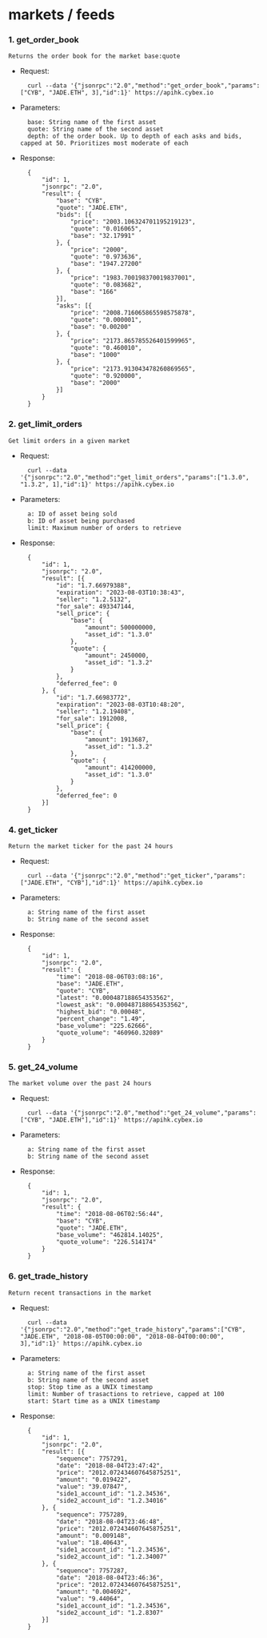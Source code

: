 # markets / feeds


### 1. get\_order\_book

`Returns the order book for the market base:quote`

* Request:

		curl --data '{"jsonrpc":"2.0","method":"get_order_book","params":["CYB", "JADE.ETH", 3],"id":1}' https://apihk.cybex.io

* Parameters:

		base: String name of the first asset
		quote: String name of the second asset
		depth: of the order book. Up to depth of each asks and bids, capped at 50. Prioritizes most moderate of each

* Response:

		{
			"id": 1,
			"jsonrpc": "2.0",
			"result": {
				"base": "CYB",
				"quote": "JADE.ETH",
				"bids": [{
					"price": "2003.106324701195219123",
					"quote": "0.016065",
					"base": "32.17991"
				}, {
					"price": "2000",
					"quote": "0.973636",
					"base": "1947.27200"
				}, {
					"price": "1983.700198370019837001",
					"quote": "0.083682",
					"base": "166"
				}],
				"asks": [{
					"price": "2008.716065865598575878",
					"quote": "0.000001",
					"base": "0.00200"
				}, {
					"price": "2173.865785526401599965",
					"quote": "0.460010",
					"base": "1000"
				}, {
					"price": "2173.913043478260869565",
					"quote": "0.920000",
					"base": "2000"
				}]
			}
		}


### 2. get\_limit\_orders

`Get limit orders in a given market`

* Request:

		curl --data '{"jsonrpc":"2.0","method":"get_limit_orders","params":["1.3.0", "1.3.2", 1],"id":1}' https://apihk.cybex.io

* Parameters:

		a: ID of asset being sold
		b: ID of asset being purchased
		limit: Maximum number of orders to retrieve

* Response:

		{
			"id": 1,
			"jsonrpc": "2.0",
			"result": [{
				"id": "1.7.66979388",
				"expiration": "2023-08-03T10:38:43",
				"seller": "1.2.5132",
				"for_sale": 493347144,
				"sell_price": {
					"base": {
						"amount": 500000000,
						"asset_id": "1.3.0"
					},
					"quote": {
						"amount": 2450000,
						"asset_id": "1.3.2"
					}
				},
				"deferred_fee": 0
			}, {
				"id": "1.7.66983772",
				"expiration": "2023-08-03T10:48:20",
				"seller": "1.2.19408",
				"for_sale": 1912008,
				"sell_price": {
					"base": {
						"amount": 1913687,
						"asset_id": "1.3.2"
					},
					"quote": {
						"amount": 414200000,
						"asset_id": "1.3.0"
					}
				},
				"deferred_fee": 0
			}]
		}	


### 4. get\_ticker

`Return the market ticker for the past 24 hours`

* Request:

		curl --data '{"jsonrpc":"2.0","method":"get_ticker","params":["JADE.ETH", "CYB"],"id":1}' https://apihk.cybex.io

* Parameters:

		a: String name of the first asset
		b: String name of the second asset

* Response:

		{
			"id": 1,
			"jsonrpc": "2.0",
			"result": {
				"time": "2018-08-06T03:08:16",
				"base": "JADE.ETH",
				"quote": "CYB",
				"latest": "0.000487188654353562",
				"lowest_ask": "0.000487188654353562",
				"highest_bid": "0.00048",
				"percent_change": "1.49",
				"base_volume": "225.62666",
				"quote_volume": "460960.32089"
			}
		}

### 5. get\_24\_volume

`The market volume over the past 24 hours`

* Request:

		curl --data '{"jsonrpc":"2.0","method":"get_24_volume","params":["CYB", "JADE.ETH"],"id":1}' https://apihk.cybex.io

* Parameters:

		a: String name of the first asset
		b: String name of the second asset
* Response:

		{
			"id": 1,
			"jsonrpc": "2.0",
			"result": {
				"time": "2018-08-06T02:56:44",
				"base": "CYB",
				"quote": "JADE.ETH",
				"base_volume": "462814.14025",
				"quote_volume": "226.514174"
			}
		}

### 6. get\_trade\_history
`Return recent transactions in the market`

* Request:

		curl --data '{"jsonrpc":"2.0","method":"get_trade_history","params":["CYB", "JADE.ETH", "2018-08-05T00:00:00", "2018-08-04T00:00:00", 3],"id":1}' https://apihk.cybex.io

* Parameters:

		a: String name of the first asset
		b: String name of the second asset
		stop: Stop time as a UNIX timestamp
		limit: Number of trasactions to retrieve, capped at 100
		start: Start time as a UNIX timestamp

* Response:

		{
			"id": 1,
			"jsonrpc": "2.0",
			"result": [{
				"sequence": 7757291,
				"date": "2018-08-04T23:47:42",
				"price": "2012.072434607645875251",
				"amount": "0.019422",
				"value": "39.07847",
				"side1_account_id": "1.2.34536",
				"side2_account_id": "1.2.34016"
			}, {
				"sequence": 7757289,
				"date": "2018-08-04T23:46:48",
				"price": "2012.072434607645875251",
				"amount": "0.009148",
				"value": "18.40643",
				"side1_account_id": "1.2.34536",
				"side2_account_id": "1.2.34007"
			}, {
				"sequence": 7757287,
				"date": "2018-08-04T23:46:36",
				"price": "2012.072434607645875251",
				"amount": "0.004692",
				"value": "9.44064",
				"side1_account_id": "1.2.34536",
				"side2_account_id": "1.2.8307"
			}]
		}
